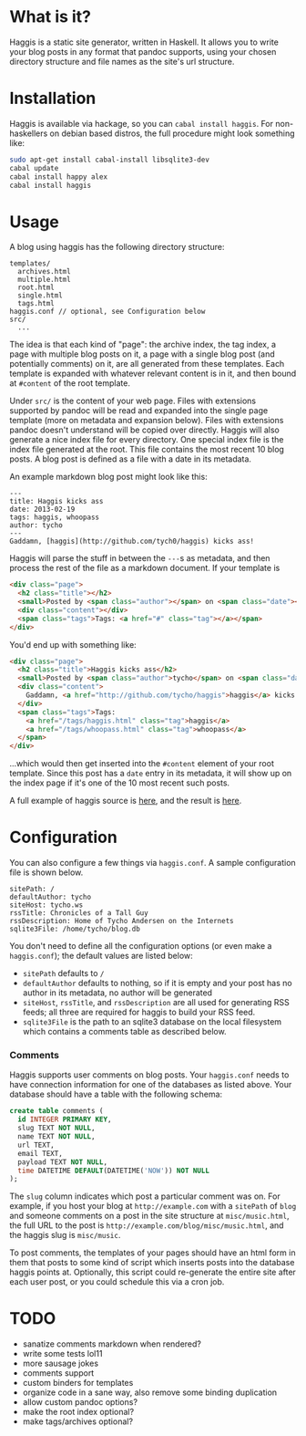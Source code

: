 # What is it?

Haggis is a static site generator, written in Haskell. It allows you to write
your blog posts in any format that pandoc supports, using your chosen
directory structure and file names as the site's url structure.

# Installation

Haggis is available via hackage, so you can `cabal install haggis`. For
non-haskellers on debian based distros, the full procedure might look
something like:

```bash
sudo apt-get install cabal-install libsqlite3-dev
cabal update
cabal install happy alex
cabal install haggis
```

# Usage

A blog using haggis has the following directory structure:

    templates/
      archives.html
      multiple.html
      root.html
      single.html
      tags.html
    haggis.conf // optional, see Configuration below
    src/
      ...

The idea is that each kind of "page": the archive index, the tag index, a page
with multiple blog posts on it, a page with a single blog post (and
potentially comments) on it, are all generated from these templates. Each
template is expanded with whatever relevant content is in it, and then bound
at `#content` of the root template.

Under `src/` is the content of your web page. Files with extensions supported
by pandoc will be read and expanded into the single page template (more on
metadata and expansion below). Files with extensions pandoc doesn't understand
will be copied over directly. Haggis will also generate a nice index file for
every directory. One special index file is the index file generated at the
root. This file contains the most recent 10 blog posts. A blog post is defined
as a file with a date in its metadata.

An example markdown blog post might look like this:

    ---
    title: Haggis kicks ass
    date: 2013-02-19
    tags: haggis, whoopass
    author: tycho
    ---
    Gaddamn, [haggis](http://github.com/tych0/haggis) kicks ass!

Haggis will parse the stuff in between the `---`s as metadata, and then
process the rest of the file as a markdown document. If your template is

```html
<div class="page">
  <h2 class="title"></h2>
  <small>Posted by <span class="author"></span> on <span class="date"></span></small>
  <div class="content"></div>
  <span class="tags">Tags: <a href="#" class="tag"></a></span>
</div>
```

You'd end up with something like:

```html
<div class="page">
  <h2 class="title">Haggis kicks ass</h2>
  <small>Posted by <span class="author">tycho</span> on <span class="date">2013-02-19</span></small>
  <div class="content">
    Gaddamn, <a href="http://github.com/tycho/haggis">haggis</a> kicks ass!
  </div>
  <span class="tags">Tags:
    <a href="/tags/haggis.html" class="tag">haggis</a>
    <a href="/tags/whoopass.html" class="tag">whoopass</a>
  </span>
</div>
```

...which would then get inserted into the `#content` element of your root
template. Since this post has a `date` entry in its metadata, it will show up
on the index page if it's one of the 10 most recent such posts.

A full example of haggis source is [here](http://github.com/tych0/tycho.ws),
and the result is [here](http://beta.tycho.ws).

# Configuration

You can also configure a few things via `haggis.conf`. A sample configuration
file is shown below.

    sitePath: /
    defaultAuthor: tycho
    siteHost: tycho.ws
    rssTitle: Chronicles of a Tall Guy
    rssDescription: Home of Tycho Andersen on the Internets
    sqlite3File: /home/tycho/blog.db

You don't need to define all the configuration options (or even make a
`haggis.conf`); the default values are listed below:

  * `sitePath` defaults to `/`
  * `defaultAuthor` defaults to nothing, so if it is empty and your post has
    no author in its metadata, no author will be generated
  * `siteHost`, `rssTitle`, and `rssDescription` are all used for generating
    RSS feeds; all three are required for haggis to build your RSS feed.
  * `sqlite3File` is the path to an sqlite3 database on the local filesystem
    which contains a comments table as described below.

### Comments

Haggis supports user comments on blog posts. Your `haggis.conf` needs to have
connection information for one of the databases as listed above. Your database
should have a table with the following schema:

```sql
create table comments (
  id INTEGER PRIMARY KEY,
  slug TEXT NOT NULL,
  name TEXT NOT NULL,
  url TEXT,
  email TEXT,
  payload TEXT NOT NULL,
  time DATETIME DEFAULT(DATETIME('NOW')) NOT NULL
);
```

The `slug` column indicates which post a particular comment was on. For
example, if you host your blog at `http://example.com` with a `sitePath` of
`blog` and someone comments on a post in the site structure at
`misc/music.html`, the full URL to the post is
`http://example.com/blog/misc/music.html`, and the haggis slug is
`misc/music`.

To post comments, the templates of your pages should have an html form in them
that posts to some kind of script which inserts posts into the database haggis
points at. Optionally, this script could re-generate the entire site after
each user post, or you could schedule this via a cron job.

# TODO

  * sanatize comments markdown when rendered?
  * write some tests lol11
  * more sausage jokes
  * comments support
  * custom binders for templates
  * organize code in a sane way, also remove some binding duplication
  * allow custom pandoc options?
  * make the root index optional?
  * make tags/archives optional?
